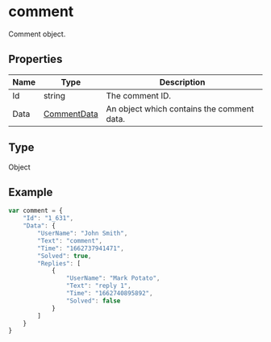 # comment

Comment object.

## Properties

| Name | Type | Description |
| ---- | ---- | ----------- |
| Id | string | The comment ID. |
| Data | [CommentData](../Enumeration/CommentData.md) | An object which contains the comment data. |
## Type

Object



## Example

```javascript editor-pptx
var comment = {
    "Id": "1_631",
    "Data": {
        "UserName": "John Smith",
        "Text": "comment",
        "Time": "1662737941471",
        "Solved": true,
        "Replies": [
            {
                "UserName": "Mark Potato",
                "Text": "reply 1",
                "Time": "1662740895892",
                "Solved": false
            }
        ]
    }
}
```
